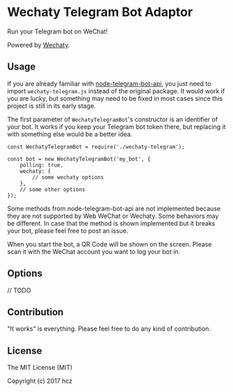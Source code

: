 Wechaty Telegram Bot Adaptor
===

Run your Telegram bot on WeChat!

Powered by [Wechaty](https://github.com/Chatie/wechaty).

Usage
---

If you are already familiar with [node-telegram-bot-api](https://github.com/yagop/node-telegram-bot-api), you just need to import `wechaty-telegram.js` instead of the original package. It would work if you are lucky, but something may need to be fixed in most cases since this project is still in its early stage.

The first parameter of `WechatyTelegramBot`'s constructor is an identifier of your bot. It works if you keep your Telegram bot token there, but replacing it with something else would be a better idea.

    const WechatyTelegramBot = require('./wechaty-telegram');

    const bot = new WechatyTelegramBot('my_bot', {
        polling: true,
        wechaty: {
            // some wechaty options
        },
        // some other options
    });

Some methods from node-telegram-bot-api are not implemented because they are not supported by Web WeChat or Wechaty. Some behaviors may be different. In case that the method is shown implemented but it breaks your bot, please feel free to post an issue.

When you start the bot, a QR Code will be shown on the screen. Please scan it with the WeChat account you want to log your bot in.

Options
---

// TODO

Contribution
---

"It works" is everything. Please feel free to do any kind of contribution.

License
---

The MIT License (MIT)

Copyright (c) 2017 hcz
